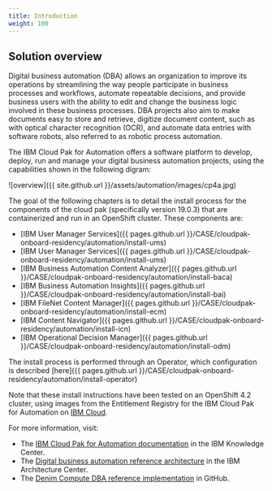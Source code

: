 ```yaml
---
title: Introduction
weight: 100
---
```


## Solution overview 

Digital business automation (DBA) allows an organization to improve its operations by streamlining the way people participate in business processes and workflows, automate repeatable decisions, and provide business users with the ability to edit and change the business logic involved in these business processes. DBA projects also aim to make documents easy to store and retrieve, digitize document content, such as with optical character recognition (OCR), and automate data entries with software robots, also referred to as robotic process automation.

The IBM Cloud Pak for Automation offers a software platform to develop, deploy, run and manage your digital business automation projects, using the capabilities shown in the following digram: 

![overview]({{ site.github.url }}/assets/automation/images/cp4a.jpg)

The goal of the following chapters is to detail the install process for the components of the cloud pak (specifically version 19.0.3) that are containerized and run in an OpenShift cluster.
These components are:

- [IBM User Manager Services]({{ pages.github.url }}/CASE/cloudpak-onboard-residency/automation/install-ums)
- [IBM User Manager Services]({{ pages.github.url }}/CASE/cloudpak-onboard-residency/automation/install-ums)
- [IBM Business Automation Content Analyzer]({{ pages.github.url }}/CASE/cloudpak-onboard-residency/automation/install-baca)
- [IBM Business Automation Insights]({{ pages.github.url }}/CASE/cloudpak-onboard-residency/automation/install-bai)
- [IBM FileNet Content Manager]({{ pages.github.url }}/CASE/cloudpak-onboard-residency/automation/install-ecm)
- [IBM Content Navigator]({{ pages.github.url }}/CASE/cloudpak-onboard-residency/automation/install-icn)
- [IBM Operational Decision Manager]({{ pages.github.url }}/CASE/cloudpak-onboard-residency/automation/install-odm)

The install process is performed through an Operator, which configuration is described [here]({{ pages.github.url }}/CASE/cloudpak-onboard-residency/automation/install-operator)

Note that these install instructions have been tested on an OpenShift 4.2 cluster, using images from the Entitlement Registry for the IBM Cloud Pak for Automation on [IBM Cloud](https://cloud.ibm.com/catalog/content/ibm-cp-automation-f8084c28-d609-4a7a-bfb7-569e79cb9e72-global).

For more information, visit:
- The [IBM Cloud Pak for Automation documentation](https://www.ibm.com/support/knowledgecenter/en/SSYHZ8_19.0.x/welcome/kc_welcome_dba_distrib.html) in the IBM Knowledge Center.
- The [Digital business automation reference architecture](https://www.ibm.com/cloud/garage/architectures/dba/reference-architecture) in the IBM Architecture Center.
- The [Denim Compute DBA reference implementation](https://github.com/ibm-cloud-architecture/denim-compute) in GitHub.
